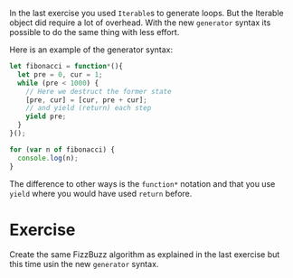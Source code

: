 In the last exercise you used `Iterable`s to generate loops. But the Iterable object did require a lot of overhead. With the new `generator` syntax its possible to do the same thing with less effort.

Here is an example of the generator syntax:

```javascript
let fibonacci = function*(){
  let pre = 0, cur = 1;
  while (pre < 1000) {
    // Here we destruct the former state
    [pre, cur] = [cur, pre + cur];
    // and yield (return) each step
    yield pre;
  }
}();

for (var n of fibonacci) {
  console.log(n);
}
```

The difference to other ways is the `function*` notation and that you use `yield` where you would have used `return` before.

# Exercise

Create the same FizzBuzz algorithm as explained in the last exercise but this time usin the new `generator` syntax.
